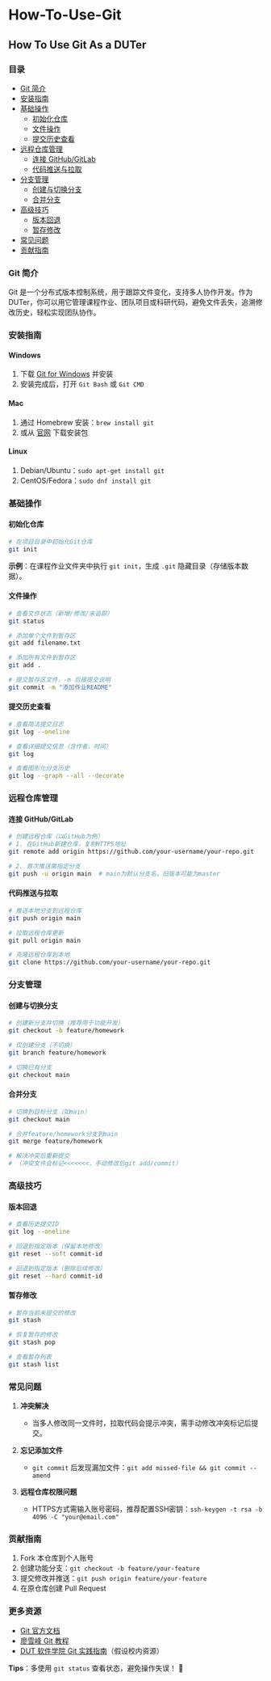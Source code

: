 # How-To-Use-Git  
## How To Use Git As a DUTer  

### 目录  
- [Git 简介](#git-简介)  
- [安装指南](#安装指南)  
- [基础操作](#基础操作)  
  - [初始化仓库](#初始化仓库)  
  - [文件操作](#文件操作)  
  - [提交历史查看](#提交历史查看)  
- [远程仓库管理](#远程仓库管理)  
  - [连接 GitHub/GitLab](#连接-githubgitlab)  
  - [代码推送与拉取](#代码推送与拉取)  
- [分支管理](#分支管理)  
  - [创建与切换分支](#创建与切换分支)  
  - [合并分支](#合并分支)  
- [高级技巧](#高级技巧)  
  - [版本回退](#版本回退)  
  - [暂存修改](#暂存修改)  
- [常见问题](#常见问题)  
- [贡献指南](#贡献指南)  


### Git 简介  
Git 是一个分布式版本控制系统，用于跟踪文件变化，支持多人协作开发。作为 DUTer，你可以用它管理课程作业、团队项目或科研代码，避免文件丢失，追溯修改历史，轻松实现团队协作。  


### 安装指南  
#### Windows  
1. 下载 [Git for Windows](https://gitforwindows.org/) 并安装  
2. 安装完成后，打开 `Git Bash` 或 `Git CMD`  

#### Mac  
1. 通过 Homebrew 安装：`brew install git`  
2. 或从 [官网](https://git-scm.com/download/mac) 下载安装包  

#### Linux  
1. Debian/Ubuntu：`sudo apt-get install git`  
2. CentOS/Fedora：`sudo dnf install git`  


### 基础操作  
#### 初始化仓库  
```bash
# 在项目目录中初始化Git仓库
git init
```  
**示例**：在课程作业文件夹中执行 `git init`，生成 `.git` 隐藏目录（存储版本数据）。  


#### 文件操作  
```bash
# 查看文件状态（新增/修改/未追踪）
git status

# 添加单个文件到暂存区
git add filename.txt

# 添加所有文件到暂存区
git add .

# 提交暂存区文件，-m 后接提交说明
git commit -m "添加作业README"
```  


#### 提交历史查看  
```bash
# 查看简洁提交日志
git log --oneline

# 查看详细提交信息（含作者、时间）
git log

# 查看图形化分支历史
git log --graph --all --decorate
```  


### 远程仓库管理  
#### 连接 GitHub/GitLab  
```bash
# 创建远程仓库（以GitHub为例）
# 1. 在GitHub新建仓库，复制HTTPS地址
git remote add origin https://github.com/your-username/your-repo.git

# 2. 首次推送需指定分支
git push -u origin main  # main为默认分支名，旧版本可能为master
```  


#### 代码推送与拉取  
```bash
# 推送本地分支到远程仓库
git push origin main

# 拉取远程仓库更新
git pull origin main

# 克隆远程仓库到本地
git clone https://github.com/your-username/your-repo.git
```  


### 分支管理  
#### 创建与切换分支  
```bash
# 创建新分支并切换（推荐用于功能开发）
git checkout -b feature/homework

# 仅创建分支（不切换）
git branch feature/homework

# 切换已有分支
git checkout main
```  


#### 合并分支  
```bash
# 切换到目标分支（如main）
git checkout main

# 合并feature/homework分支到main
git merge feature/homework

# 解决冲突后重新提交
# （冲突文件会标记<<<<<<<，手动修改后git add/commit）
```  


### 高级技巧  
#### 版本回退  
```bash
# 查看历史提交ID
git log --oneline

# 回退到指定版本（保留本地修改）
git reset --soft commit-id

# 回退到指定版本（删除后续修改）
git reset --hard commit-id
```  


#### 暂存修改  
```bash
# 暂存当前未提交的修改
git stash

# 恢复暂存的修改
git stash pop

# 查看暂存列表
git stash list
```  


### 常见问题  
1. **冲突解决**  
   - 当多人修改同一文件时，拉取代码会提示冲突，需手动修改冲突标记后提交。  

2. **忘记添加文件**  
   - `git commit` 后发现漏加文件：`git add missed-file && git commit --amend`  

3. **远程仓库权限问题**  
   - HTTPS方式需输入账号密码，推荐配置SSH密钥：`ssh-keygen -t rsa -b 4096 -C "your@email.com"`  


### 贡献指南  
1.  Fork 本仓库到个人账号  
2.  创建功能分支：`git checkout -b feature/your-feature`  
3.  提交修改并推送：`git push origin feature/your-feature`  
4.  在原仓库创建 Pull Request  


### 更多资源  
- [Git 官方文档](https://git-scm.com/docs)  
- [廖雪峰 Git 教程](https://www.liaoxuefeng.com/wiki/896043488029600)  
- [DUT 软件学院 Git 实践指南](http://soft.dlut.edu.cn/git-guide)（假设校内资源）  

**Tips**：多使用 `git status` 查看状态，避免操作失误！ 🚀

